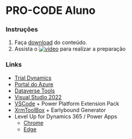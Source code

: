# PRO-CODE Aluno

### Instruções

1. Faça [download]() do conteúdo.
2. Assista o [![vídeo]()]() para realizar a preparação 

### Links
- [Trial Dynamics](https://dynamics.microsoft.com/pt-br/dynamics-365-free-trial/)
- [Portal do Azure](https://portal.azure.com/)
- [Dataverse Tools](https://docs.microsoft.com/en-us/dynamics365/customerengagement/on-premises/developer/download-tools-nuget?view=op-9-1)
- [Visual Studio 2022](https://visualstudio.microsoft.com/pt-br/vs/)
- [VSCode](https://code.visualstudio.com/) + Power Platform Extension Pack
- [XrmToolBox](https://www.xrmtoolbox.com/) + Earlybound Generator
- Level Up for Dynamics 365 / Power Apps
    - [Chrome](https://chrome.google.com/webstore/detail/level-up-for-dynamics-365/bjnkkhimoaclnddigpphpgkfgeggokam)
    - [Edge](https://microsoftedge.microsoft.com/addons/detail/level-up-for-dynamics-365/mdjlgdkgmhlmcikdmeehcecolehipicf)